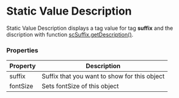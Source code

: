Static Value Description
===
Static Value Description displays a tag value for tag **suffix** and the discription with function [scSuffix.getDescription()]().
### Properties
| Property | Description                                  |
| -------- | -------------------------------------------- |
| suffix   | Suffix that you want to show for this object |
| fontSize | Sets fontSize of this object                 |
